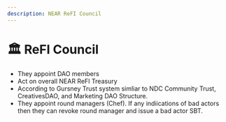 ```yaml
---
description: NEAR ReFI Council
---
```


# 🏛 ReFI Council

* They appoint DAO members
* Act on overall NEAR ReFI Treasury
* According to Gursney Trust system simliar to NDC Community Trust, CreativesDAO, and Marketing DAO Structure.&#x20;
* They appoint round managers (Chef). If any indiications of bad actors then they can revoke round manager and issue a bad actor SBT.&#x20;

